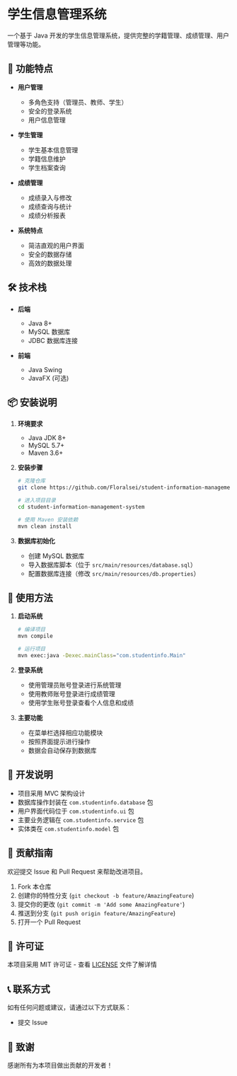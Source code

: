 # 学生信息管理系统

一个基于 Java 开发的学生信息管理系统，提供完整的学籍管理、成绩管理、用户管理等功能。

## 🌟 功能特点

- **用户管理**
  - 多角色支持（管理员、教师、学生）
  - 安全的登录系统
  - 用户信息管理

- **学生管理**
  - 学生基本信息管理
  - 学籍信息维护
  - 学生档案查询

- **成绩管理**
  - 成绩录入与修改
  - 成绩查询与统计
  - 成绩分析报表

- **系统特点**
  - 简洁直观的用户界面
  - 安全的数据存储
  - 高效的数据处理

## 🛠️ 技术栈

- **后端**
  - Java 8+
  - MySQL 数据库
  - JDBC 数据库连接

- **前端**
  - Java Swing
  - JavaFX (可选)

## 📦 安装说明

1. **环境要求**
   - Java JDK 8+
   - MySQL 5.7+
   - Maven 3.6+

2. **安装步骤**
   ```bash
   # 克隆仓库
   git clone https://github.com/Floralsei/student-information-management-system.git

   # 进入项目目录
   cd student-information-management-system

   # 使用 Maven 安装依赖
   mvn clean install
   ```

3. **数据库初始化**
   - 创建 MySQL 数据库
   - 导入数据库脚本（位于 `src/main/resources/database.sql`）
   - 配置数据库连接（修改 `src/main/resources/db.properties`）

## 🚀 使用方法

1. **启动系统**
   ```bash
   # 编译项目
   mvn compile

   # 运行项目
   mvn exec:java -Dexec.mainClass="com.studentinfo.Main"
   ```

2. **登录系统**
   - 使用管理员账号登录进行系统管理
   - 使用教师账号登录进行成绩管理
   - 使用学生账号登录查看个人信息和成绩

3. **主要功能**
   - 在菜单栏选择相应功能模块
   - 按照界面提示进行操作
   - 数据会自动保存到数据库

## 📝 开发说明

- 项目采用 MVC 架构设计
- 数据库操作封装在 `com.studentinfo.database` 包
- 用户界面代码位于 `com.studentinfo.ui` 包
- 主要业务逻辑在 `com.studentinfo.service` 包
- 实体类在 `com.studentinfo.model` 包

## 🤝 贡献指南

欢迎提交 Issue 和 Pull Request 来帮助改进项目。

1. Fork 本仓库
2. 创建你的特性分支 (`git checkout -b feature/AmazingFeature`)
3. 提交你的更改 (`git commit -m 'Add some AmazingFeature'`)
4. 推送到分支 (`git push origin feature/AmazingFeature`)
5. 打开一个 Pull Request

## 📄 许可证

本项目采用 MIT 许可证 - 查看 [LICENSE](LICENSE) 文件了解详情

## 📞 联系方式

如有任何问题或建议，请通过以下方式联系：

- 提交 Issue

## 🙏 致谢

感谢所有为本项目做出贡献的开发者！
